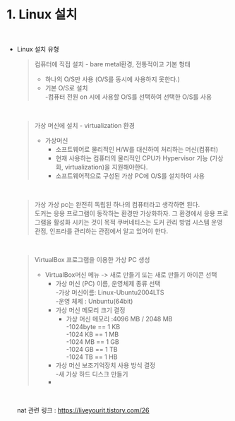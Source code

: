 # 1. Linux 설치  
&nbsp; 
- Linux 설치 유형  
  > 
  > 컴퓨터에 직접 설치 - bare metal환경, 전통적이고 기본 형태  
  > - 하나의 O/S만 사용 (O/S를 동시에 사용하지 못한다.)  
  > - 기본 O/S로 설치  
  >   -컴퓨터 전원 on 시에 사용할 O/S를 선택하여 선택한 O/S를 사용  

  &nbsp;  

  > 가상 머신에 설치 - virtualization 환경   
  > - 가상머신 
  >    - 소프트웨어로 물리적인 H/W를 대신하여 처리하는 머신(컴퓨터)  
  >    - 현재 사용하는 컴퓨터의 물리적인 CPU가 Hypervisor 기능 (가상화, virtualization)을 지원해야한다.  
  >    - 소프트웨어적으로 구성된 가상 PC에 O/S를 설치하여 사용  

  &nbsp;

  > 가상
  > 가상 pc는 완전히 독립된 하나의 컴퓨터라고 생각하면 된다.   
  > 도커는 응용 프로그램이 동작하는 환경만 가상화하자.
  > 그 환경에서 응용 프로그램을 활성화 시키는 것이 목적
  > 쿠버네티스는 도커 관리 방법 
  > 시스템 운영 관점, 인프라를 관리하는 관점에서 알고 있어야 한다.  

    &nbsp;  

    >VirtualBox 프로그램을 이용한 가상 PC 생성  
    > - VirtualBox머신 메뉴 -> 새로 만들기 또는 새로 만들기 아이콘 선택  
    >   - 가상 머신 (PC) 이름, 운영체제 종류 선택  
    >     -가상 머신이름:  Linux-Ubuntu2004LTS  
    >     -운영 체제 : Unbuntu(64bit)
    >   - 가상 머신 메모리 크기 결정  
    >     - 가상 머신 메모리 :4096 MB / 2048 MB  
    >       -1024byte == 1 KB  
    >       -1024 KB == 1 MB  
    >       -1024 MB == 1 GB  
    >       -1024 GB == 1 TB  
    >       -1024 TB == 1 HB  
    >   - 가상 머신 보조기억장치 사용 방식 결정  
    >    -새 가상 하드 디스크 만들기  
    >   - 

    &nbsp; 

     nat 관련 링크 : https://liveyourit.tistory.com/26
